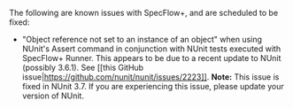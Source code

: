 The following are known issues with SpecFlow+, and are scheduled to be fixed:

* "Object reference not set to an instance of an object" when using NUnit's Assert command in conjunction with NUnit tests executed with SpecFlow+ Runner. This appears to be due to a recent update to NUnit (possibly 3.6.1). See [[this GitHub issue|https://github.com/nunit/nunit/issues/2223]].
  **Note:** This issue is fixed in NUnit 3.7. If you are experiencing this issue, please update your version of NUnit.